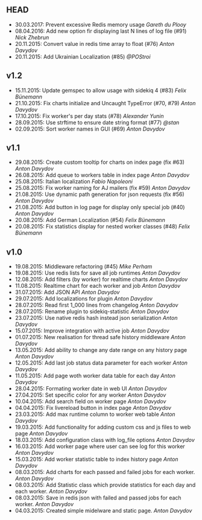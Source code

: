 ## HEAD
* 30.03.2017: Prevent excessive Redis memory usage  *Gareth du Plooy*
* 08.04.2016: Add new option fir displaying last N lines of log file (#91) *Nick Zhebrun*
* 20.11.2015: Convert value in redis time array to float (#76) *Anton Davydov*
* 20.11.2015: Add Ukrainian Localization (#85) *@POStroi*

## v1.2
* 15.11.2015: Update gemspec to allow usage with sidekiq 4 (#83) *Felix Bünemann*
* 21.10.2015: Fix charts initialize and Uncaught TypeError (#70, #79) *Anton Davydov*
* 17.10.2015: Fix worker's per day stats (#78) *Alexander Yunin*
* 28.09.2015: Use strftime to ensure date string format (#77) *@stan*
* 02.09.2015: Sort worker names in GUI (#69) *Anton Davydov*

## v1.1
* 29.08.2015: Create custom tooltip for charts on index page (fix #63) *Anton Davydov*
* 26.08.2015: Add queue to workers table in index page *Anton Davydov*
* 25.08.2015: Italian localization *Fabio Napoleoni*
* 25.08.2015: Fix worker naming for AJ mailers (fix #59) *Anton Davydov*
* 21.08.2015: Use dynamic path generation for json requests (fix #56) *Anton Davydov*
* 21.08.2015: Add button in log page for display only special job (#40) *Anton Davydov*
* 20.08.2015: Add German Localization (#54) *Felix Bünemann*
* 20.08.2015: Fix statistics display for nested worker classes (#48) *Felix Bünemann*

## v1.0
* 19.08.2015: Middleware refactoring (#45) *Mike Perham*
* 19.08.2015: Use redis lists for save all job runtimes *Anton Davydov*
* 12.08.2015: Add filters (by worker) for realtime charts *Anton Davydov*
* 11.08.2015: Realtime chart for each worker and job *Anton Davydov*
* 31.07.2015: Add JSON API *Anton Davydov*
* 29.07.2015: Add localizations for plugin *Anton Davydov*
* 28.07.2015: Read first 1_000 lines from changelog *Anton Davydov*
* 28.07.2015: Rename plugin to sidekiq-statistic *Anton Davydov*
* 23.07.2015: Use native redis hash instead json serialization *Anton Davydov*
* 15.07.2015: Improve integration with active job *Anton Davydov*
* 01.07.2015: New realisation for thread safe history middleware *Anton Davydov*
* 13.05.2015: Add ability to change any date range on any history page *Anton Davydov*
* 12.05.2015: Add last job status data parameter for each worker *Anton Davydov*
* 11.05.2015: Add page woth worker data table for each day *Anton Davydov*
* 28.04.2015: Formating worker date in web UI *Anton Davydov*
* 27.04.2015: Set specific color for any worker *Anton Davydov*
* 10.04.2015: Add search field on worker page *Anton Davydov*
* 04.04.2015: Fix livereload button in index page *Anton Davydov*
* 23.03.2015: Add max runtime column to worker web table *Anton Davydov*
* 19.03.2015: Add functionality for adding custom css and js files to web page *Anton Davydov*
* 18.03.2015: Add configuration class with log_file options *Anton Davydov*
* 16.03.2015: Add worker page where user can see log for this worker *Anton Davydov*
* 15.03.2015: Add worker statistic table to index history page *Anton Davydov*
* 08.03.2015: Add charts for each passed and failed jobs for each worker. *Anton Davydov*
* 08.03.2015: Add Statistic class which provide statistics for each day and each worker. *Anton Davydov*
* 08.03.2015: Save in redis json with failed and passed jobs for each worker. *Anton Davydov*
* 04.03.2015: Created simple midelware and static page. *Anton Davydov*
